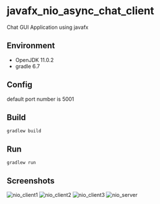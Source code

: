 # javafx_nio_async_chat_client

Chat GUI Application using javafx
 
## Environment
- OpenJDK 11.0.2
- gradle 6.7

## Config
default port number is 5001

## Build
`gradlew build`

## Run
`gradlew run`

## Screenshots
![nio_client1](https://user-images.githubusercontent.com/16138767/99406472-41dbeb00-2931-11eb-969a-6082d5490685.jpg)
![nio_client2](https://user-images.githubusercontent.com/16138767/99406476-42748180-2931-11eb-8ff7-f374b7c83780.jpg)
![nio_client3](https://user-images.githubusercontent.com/16138767/99406478-430d1800-2931-11eb-9d0d-7b0438f7109f.jpg)
![nio_server](https://user-images.githubusercontent.com/16138767/99406479-43a5ae80-2931-11eb-9b04-53f21c2d1e27.jpg)